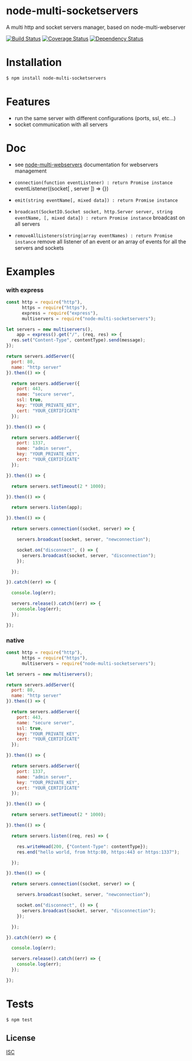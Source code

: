 # node-multi-socketservers
A multi http and socket servers manager, based on node-multi-webserver

[![Build Status](https://api.travis-ci.org/Psychopoulet/node-multi-socketservers.svg?branch=develop)](https://travis-ci.org/Psychopoulet/node-multi-socketservers)
[![Coverage Status](https://coveralls.io/repos/github/Psychopoulet/node-multi-socketservers/badge.svg?branch=develop)](https://coveralls.io/github/Psychopoulet/node-multi-socketservers)
[![Dependency Status](https://img.shields.io/david/Psychopoulet/node-multi-socketservers/develop.svg)](https://github.com/Psychopoulet/node-multi-socketservers)

# Installation

```bash
$ npm install node-multi-socketservers
```

# Features

  * run the same server with different configurations (ports, ssl, etc...)
  * socket communication with all servers

# Doc

* see [node-multi-webservers](https://www.npmjs.com/package/node-multi-webserver) documentation for webservers management

* ``` connection(function eventListener) : return Promise instance ``` eventListener((socket[ , server ]) => {})
* ``` emit(string eventName[, mixed data]) : return Promise instance ```
* ``` broadcast(SocketIO.Socket socket, http.Server server, string eventName, [, mixed data]) : return Promise instance ``` broadcast on all servers
* ``` removeAllListeners(string|array eventNames) : return Promise instance ``` remove all listener of an event or an array of events for all the servers and sockets 

# Examples

### with express

```js
const http = require("http"),
      https = require("https"),
      express = require("express"),
      multiservers = require("node-multi-socketservers");

let servers = new multiservers(),
    app = express().get("/", (req, res) => {
  res.set("Content-Type", contentType).send(message);
});

return servers.addServer({
  port: 80,
  name: "http server"
}).then(() => {

  return servers.addServer({
    port: 443,
    name: "secure server",
    ssl: true,
    key: "YOUR_PRIVATE_KEY",
    cert: "YOUR_CERTIFICATE"
  });

}).then(() => {

  return servers.addServer({
    port: 1337,
    name: "admin server",
    key: "YOUR_PRIVATE_KEY",
    cert: "YOUR_CERTIFICATE"
  });

}).then(() => {

  return servers.setTimeout(2 * 1000);

}).then(() => {

  return servers.listen(app);

}).then(() => {

  return servers.connection((socket, server) => {

    servers.broadcast(socket, server, "newconnection");

    socket.on("disconnect", () => {
      servers.broadcast(socket, server, "disconnection");
    });

  });

}).catch((err) => {

  console.log(err);

  servers.release().catch((err) => {
    console.log(err);
  });

});
```
### native

```js
const http = require("http"),
      https = require("https"),
      multiservers = require("node-multi-socketservers");

let servers = new multiservers();

return servers.addServer({
  port: 80,
  name: "http server"
}).then(() => {

  return servers.addServer({
    port: 443,
    name: "secure server",
    ssl: true,
    key: "YOUR_PRIVATE_KEY",
    cert: "YOUR_CERTIFICATE"
  });

}).then(() => {

  return servers.addServer({
    port: 1337,
    name: "admin server",
    key: "YOUR_PRIVATE_KEY",
    cert: "YOUR_CERTIFICATE"
  });

}).then(() => {

  return servers.setTimeout(2 * 1000);

}).then(() => {

  return servers.listen((req, res) => {

    res.writeHead(200, {"Content-Type": contentType});
    res.end("hello world, from http:80, https:443 or https:1337");

  });

}).then(() => {

  return servers.connection((socket, server) => {

    servers.broadcast(socket, server, "newconnection");

    socket.on("disconnect", () => {
      servers.broadcast(socket, server, "disconnection");
    });

  });

}).catch((err) => {

  console.log(err);

  servers.release().catch((err) => {
    console.log(err);
  });

});
```


# Tests

```bash
$ npm test
```

## License

  [ISC](LICENSE)
